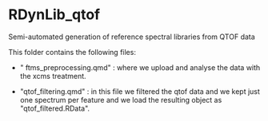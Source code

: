 # RDynLib_qtof

Semi-automated generation of reference spectral libraries from QTOF data

This folder contains the following files:

-    " ftms_preprocessing.qmd" : where we upload and analyse the data with the xcms treatment.

-   "qtof_filtering.qmd" : in this file we filtered the qtof data and we kept just one spectrum per feature and we load the resulting object as "qtof_filtered.RData".
